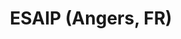 ---
title: ESAIP (Angers, FR)
category: school
duration: 2015 - 2020
description: Step by step tutorial on how to stop being sad and being awesome instead.
picture: /content/education/esaip.jpg
index: 2
---